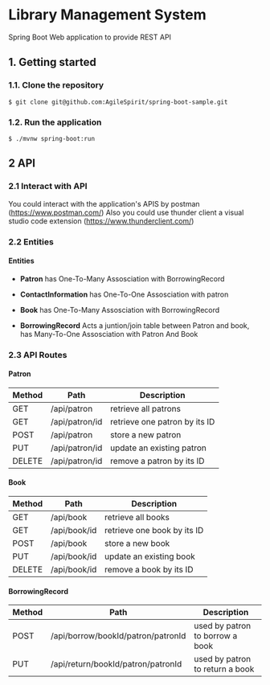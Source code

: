 # Library Management System

Spring Boot Web application to provide REST API

## 1. Getting started

### 1.1. Clone the repository

```
$ git clone git@github.com:AgileSpirit/spring-boot-sample.git
```

### 1.2. Run the application

```
$ ./mvnw spring-boot:run
```
  

## 2 API

### 2.1 Interact with API

 You could interact with the application's APIS by postman (https://www.postman.com/)
 Also you could use thunder client a visual studio code extension (https://www.thunderclient.com/)

### 2.2 Entities 

#### Entities 

- **Patron**	has One-To-Many Assosciation with BorrowingRecord

- **ContactInformation** has One-To-One Assosciation with patron

- **Book**	has One-To-Many Assosciation with BorrowingRecord

- **BorrowingRecord**	Acts a juntion/join table between Patron and book, has Many-To-One Assosciation with Patron And Book


### 2.3 API Routes

#### Patron

Method | Path             | Description                   |
-------|------------------|-------------------------------|
GET    | /api/patron      | retrieve all patrons      	  |
GET    | /api/patron/id   | retrieve one patron by its ID |
POST   | /api/patron      | store a new patron            |
PUT    | /api/patron/id   | update an existing patron     |
DELETE | /api/patron/id   | remove a patron by its ID     |


#### Book

Method | Path           | Description                 |
-------|----------------|-----------------------------|
GET    | /api/book      | retrieve all books          |
GET    | /api/book/id   | retrieve one book by its ID |
POST   | /api/book      | store a new book            |
PUT    | /api/book/id   | update an existing book     |
DELETE | /api/book/id   | remove a book by its ID     |


#### BorrowingRecord

Method | Path           | Description                                         |
-------|----------------|-----------------------------------------------------|
POST   | /api/borrow/bookId/patron/patronId | used by patron to borrow a book |
PUT    | /api/return/bookId/patron/patronId | used by patron to return a book |

